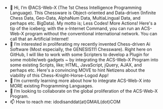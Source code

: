 - 👋 Hi, I’m @ACS-Web-X (The 1st Chess Intelligence Programming Language). This Chessware is Object-oriented and Data-driven (Infinite Chess Data, Geo-Data, AlphaNum Data, MultiaLingual Data, and perhaps etc. BigData). My motto is; Less Codes! More Actions! Here's a tip of the iceberg; with the x-Internet Command, you can run an ACS-Web-X program without the conventional international network. You can call that an Artificial Internet! 
- 👀 I’m interested in proliferating my recently invented Chess-driven Ai Software (Most especially, the GENESIS111 Chessware). Right here on GitHub, I will like to work with some Scripters to develop a Plugin for some mobile/web gadgets ~ by integrating the ACS-Web-X Program into some existing Scripts, like; HTML, JavaScript, jQuery, AJAX, and perhaps etc. Here's a convincing MOVE to hint Netizens about the viability of this Chess-Knight-Horse-Logod App!
- 🌱 I’m currently learning more about how to integrate ACS-Web-X into MORE existing Programming Languages.
- 💞️ I’m looking to collaborate on the global proliferation of the ACS-Web-X Program.
- 📫 How to reach me: idodisanddat(at)GMAIL(dot)COM
